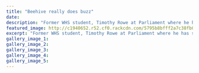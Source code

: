 ```yaml
---
title: "Beehive really does buzz"
date: 
description: "Former WHS student, Timothy Rowe at Parliament where he has spent a week being a Youth MP, Wanganui Chronicle article on 22/7/16..."
featured_image: http://c1940652.r52.cf0.rackcdn.com/5795b8bfff2a7c38fb000afe/Timothy-Rowe-at-Parliament-where-he-has-spent-a-week-being-a-Youth-MP-Chron-22-July-2016.jpg
excerpt: "Former WHS student, Timothy Rowe at Parliament where he has spent a week being a Youth MP."
gallery_image_1: 
gallery_image_2: 
gallery_image_3: 
gallery_image_4: 
gallery_image_5: 
---
```

